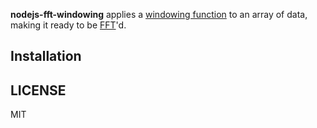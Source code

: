 **nodejs-fft-windowing** applies a [windowing function](http://en.wikipedia.org/wiki/Window_function) to an array of data, making it ready to be [FFT](http://en.wikipedia.org/wiki/Fast_Fourier_transform)'d.

## Installation ##


## LICENSE ###

MIT
